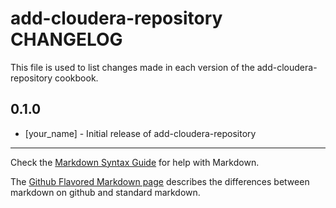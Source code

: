 add-cloudera-repository CHANGELOG
=================================

This file is used to list changes made in each version of the add-cloudera-repository cookbook.

0.1.0
-----
- [your_name] - Initial release of add-cloudera-repository

- - -
Check the [Markdown Syntax Guide](http://daringfireball.net/projects/markdown/syntax) for help with Markdown.

The [Github Flavored Markdown page](http://github.github.com/github-flavored-markdown/) describes the differences between markdown on github and standard markdown.
